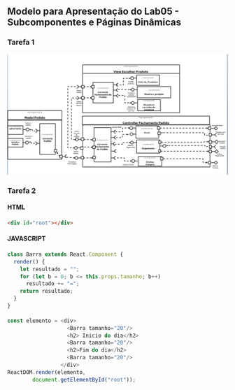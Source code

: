 
## Modelo para Apresentação do Lab05 - Subcomponentes e Páginas Dinâmicas

### Tarefa 1
![componentes](https://github.com/Rebecamorais2/INF331/blob/master/lab5/images/Model-View-Control-%20Pedido.PNG)
### Tarefa 2

#### HTML
~~~html
<div id="root"></div>
~~~
#### JAVASCRIPT
~~~~ javascript
class Barra extends React.Component {
  render() {
    let resultado = "";
    for (let b = 0; b <= this.props.tamanho; b++)
      resultado += "=";
    return resultado;
  }
}

const elemento = <div>
                   <Barra tamanho="20"/>
                   <h2> Inicio do dia</h2>
                   <Barra tamanho="20"/>
                   <h2>Fim do dia</h2>
                   <Barra tamanho="20"/>
                 </div>
ReactDOM.render(elemento, 
        document.getElementById("root"));
  ~~~~
